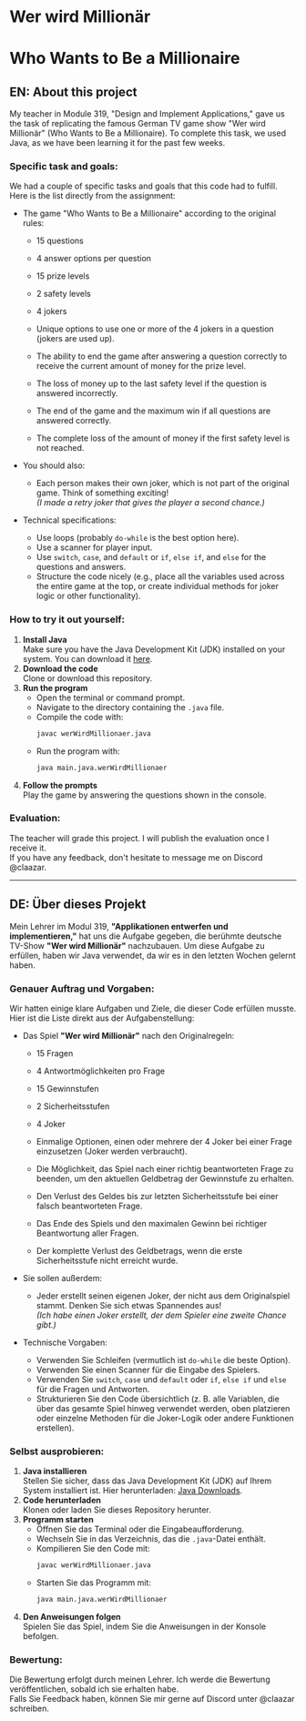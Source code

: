# Wer wird Millionär  
# Who Wants to Be a Millionaire  

## EN: About this project  
My teacher in Module 319, "Design and Implement Applications," gave us the task of replicating the famous German TV game show "Wer wird Millionär" (Who Wants to Be a Millionaire). To complete this task, we used Java, as we have been learning it for the past few weeks.  

### Specific task and goals:  
We had a couple of specific tasks and goals that this code had to fulfill. Here is the list directly from the assignment:  

- The game "Who Wants to Be a Millionaire" according to the original rules:  
  - 15 questions  
  - 4 answer options per question  
  - 15 prize levels  
  - 2 safety levels  
  - 4 jokers  

  - Unique options to use one or more of the 4 jokers in a question (jokers are used up).  
  - The ability to end the game after answering a question correctly to receive the current amount of money for the prize level.  
  - The loss of money up to the last safety level if the question is answered incorrectly.  
  - The end of the game and the maximum win if all questions are answered correctly.  
  - The complete loss of the amount of money if the first safety level is not reached.  

- You should also:  
  - Each person makes their own joker, which is not part of the original game. Think of something exciting!  
    *(I made a retry joker that gives the player a second chance.)*  

- Technical specifications:  
  - Use loops (probably `do-while` is the best option here).  
  - Use a scanner for player input.  
  - Use `switch`, `case`, and `default` or `if`, `else if`, and `else` for the questions and answers.  
  - Structure the code nicely (e.g., place all the variables used across the entire game at the top, or create individual methods for joker logic or other functionality).  

### How to try it out yourself:  
1. **Install Java**  
   Make sure you have the Java Development Kit (JDK) installed on your system. You can download it [here](https://www.oracle.com/java/technologies/javase-downloads.html).  
2. **Download the code**  
   Clone or download this repository.  
3. **Run the program**  
   - Open the terminal or command prompt.  
   - Navigate to the directory containing the `.java` file.  
   - Compile the code with:  
     ```bash
     javac werWirdMillionaer.java
     ```  
   - Run the program with:  
     ```bash
     java main.java.werWirdMillionaer
     ```  
4. **Follow the prompts**  
   Play the game by answering the questions shown in the console.  

### Evaluation:  
The teacher will grade this project. I will publish the evaluation once I receive it.  
If you have any feedback, don't hesitate to message me on Discord @claazar.  

---

## DE: Über dieses Projekt  
Mein Lehrer im Modul 319, **"Applikationen entwerfen und implementieren,"** hat uns die Aufgabe gegeben, die berühmte deutsche TV-Show **"Wer wird Millionär"** nachzubauen. Um diese Aufgabe zu erfüllen, haben wir Java verwendet, da wir es in den letzten Wochen gelernt haben.  

### Genauer Auftrag und Vorgaben:  
Wir hatten einige klare Aufgaben und Ziele, die dieser Code erfüllen musste. Hier ist die Liste direkt aus der Aufgabenstellung:  

- Das Spiel **"Wer wird Millionär"** nach den Originalregeln:  
  - 15 Fragen  
  - 4 Antwortmöglichkeiten pro Frage  
  - 15 Gewinnstufen  
  - 2 Sicherheitsstufen  
  - 4 Joker  

  - Einmalige Optionen, einen oder mehrere der 4 Joker bei einer Frage einzusetzen (Joker werden verbraucht).  
  - Die Möglichkeit, das Spiel nach einer richtig beantworteten Frage zu beenden, um den aktuellen Geldbetrag der Gewinnstufe zu erhalten.  
  - Den Verlust des Geldes bis zur letzten Sicherheitsstufe bei einer falsch beantworteten Frage.  
  - Das Ende des Spiels und den maximalen Gewinn bei richtiger Beantwortung aller Fragen.  
  - Der komplette Verlust des Geldbetrags, wenn die erste Sicherheitsstufe nicht erreicht wurde.  

- Sie sollen außerdem:  
  - Jeder erstellt seinen eigenen Joker, der nicht aus dem Originalspiel stammt. Denken Sie sich etwas Spannendes aus!  
    *(Ich habe einen Joker erstellt, der dem Spieler eine zweite Chance gibt.)*  

- Technische Vorgaben:  
  - Verwenden Sie Schleifen (vermutlich ist `do-while` die beste Option).  
  - Verwenden Sie einen Scanner für die Eingabe des Spielers.  
  - Verwenden Sie `switch`, `case` und `default` oder `if`, `else if` und `else` für die Fragen und Antworten.  
  - Strukturieren Sie den Code übersichtlich (z. B. alle Variablen, die über das gesamte Spiel hinweg verwendet werden, oben platzieren oder einzelne Methoden für die Joker-Logik oder andere Funktionen erstellen).  

### Selbst ausprobieren:  
1. **Java installieren**  
   Stellen Sie sicher, dass das Java Development Kit (JDK) auf Ihrem System installiert ist. Hier herunterladen: [Java Downloads](https://www.oracle.com/java/technologies/javase-downloads.html).  
2. **Code herunterladen**  
   Klonen oder laden Sie dieses Repository herunter.  
3. **Programm starten**  
   - Öffnen Sie das Terminal oder die Eingabeaufforderung.  
   - Wechseln Sie in das Verzeichnis, das die `.java`-Datei enthält.  
   - Kompilieren Sie den Code mit:  
     ```bash
     javac werWirdMillionaer.java
     ```  
   - Starten Sie das Programm mit:  
     ```bash
     java main.java.werWirdMillionaer
     ```  
4. **Den Anweisungen folgen**  
   Spielen Sie das Spiel, indem Sie die Anweisungen in der Konsole befolgen.  

### Bewertung:  
Die Bewertung erfolgt durch meinen Lehrer. Ich werde die Bewertung veröffentlichen, sobald ich sie erhalten habe.  
Falls Sie Feedback haben, können Sie mir gerne auf Discord unter @claazar schreiben.  
